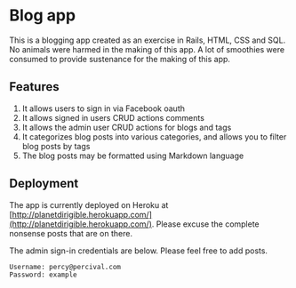 Blog app
========

This is a blogging app created as an exercise in Rails, HTML, CSS and SQL. No animals were harmed in the making of this app. A lot of smoothies were consumed to provide sustenance for the making of this app.

Features
--------

1.   It allows users to sign in via Facebook oauth
2.   It allows signed in users CRUD actions comments
3.	 It allows the admin user CRUD actions for blogs and tags
4.   It categorizes blog posts into various categories, and allows you to filter blog posts by tags
5.   The blog posts may be formatted using Markdown language

Deployment
----------

The app is currently deployed on Heroku at [http://planetdirigible.herokuapp.com/](http://planetdirigible.herokuapp.com/). Please excuse the complete nonsense posts that are on there.

The admin sign-in credentials are below. Please feel free to add posts.

```
Username: percy@percival.com
Password: example
```